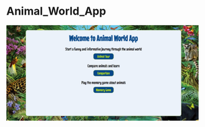 # Animal_World_App

![homePageImage](https://github.com/yusufDemir9110/Animal_World_App/blob/main/public/assets/readme1.jpg?raw=true)
